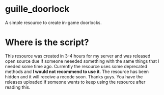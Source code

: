 # guille_doorlock
A simple resource to create in-game doorlocks.

# Where is the script?

This resource was created in 3-4 hours for my server and was released open source due if someone neeeded something with the same things that I needed some time ago. Currently the resource uses some deprecated methods and **I would not recommend to use it**. The resource has been hidden and it will receive a recode soon. Thanks guys. You have the releases uploaded if someone wants to keep using the resource after reading this.
